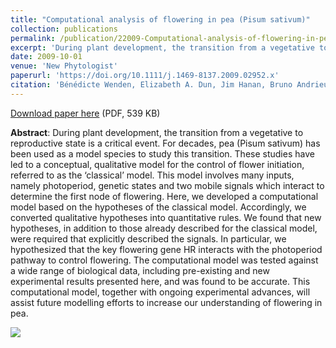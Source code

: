 ```yaml
---
title: "Computational analysis of flowering in pea (Pisum sativum)"
collection: publications
permalink: /publication/22009-Computational-analysis-of-flowering-in-pea
excerpt: 'During plant development, the transition from a vegetative to reproductive state is a critical event. For decades, pea (Pisum sativum) has been used as a model species to study this transition. These studies have led to a conceptual, qualitative model for the control of flower initiation, referred to as the ‘classical’ model. This model involves many inputs, namely photoperiod, genetic states and two mobile signals which interact to determine the first node of flowering. Here, we developed a computational model based on the hypotheses of the classical model. Accordingly, we converted qualitative hypotheses into quantitative rules.'
date: 2009-10-01
venue: 'New Phytologist'
paperurl: 'https://doi.org/10.1111/j.1469-8137.2009.02952.x'
citation: 'Bénédicte Wenden, Elizabeth A. Dun, Jim Hanan, Bruno Andrieu, James L. Weller, Christine A. Beveridge, Catherine Rameau (2009), "Computational analysis of flowering in pea (<i>Pisum sativum</i>)", <i>New Phytologist</i>, Volume 184, Issue 1, Pages 153–167'
---
```


[Download paper here](http://enro.github.io/bwenden/files/Wenden.publication4.pdf) (PDF, 539 KB)

**Abstract**: During plant development, the transition from a vegetative to reproductive state is a critical event. For decades, pea (Pisum sativum) has been used as a model species to study this transition. These studies have led to a conceptual, qualitative model for the control of flower initiation, referred to as the ‘classical’ model. This model involves many inputs, namely photoperiod, genetic states and two mobile signals which interact to determine the first node of flowering.
Here, we developed a computational model based on the hypotheses of the classical model. Accordingly, we converted qualitative hypotheses into quantitative rules.
We found that new hypotheses, in addition to those already described for the classical model, were required that explicitly described the signals. In particular, we hypothesized that the key flowering gene HR interacts with the photoperiod pathway to control flowering. The computational model was tested against a wide range of biological data, including pre-existing and new experimental results presented here, and was found to be accurate.
This computational model, together with ongoing experimental advances, will assist future modelling efforts to increase our understanding of flowering in pea.

<img src='/bwenden/images/New-conceptual-model.png' />
